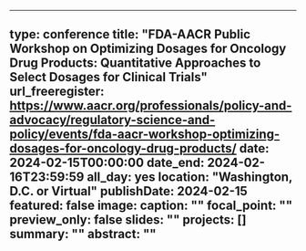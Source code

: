 
---
type: conference
title: "FDA-AACR Public Workshop on Optimizing Dosages for Oncology Drug Products: Quantitative Approaches to Select Dosages for Clinical Trials"
url_freeregister: https://www.aacr.org/professionals/policy-and-advocacy/regulatory-science-and-policy/events/fda-aacr-workshop-optimizing-dosages-for-oncology-drug-products/
date: 2024-02-15T00:00:00
date_end: 2024-02-16T23:59:59
all_day: yes
location: "Washington, D.C. or Virtual"
publishDate: 2024-02-15
featured: false
image:
  caption: ""
  focal_point: ""
  preview_only: false
slides: ""
projects: []
summary: ""
abstract: ""
---

<!--more-->
